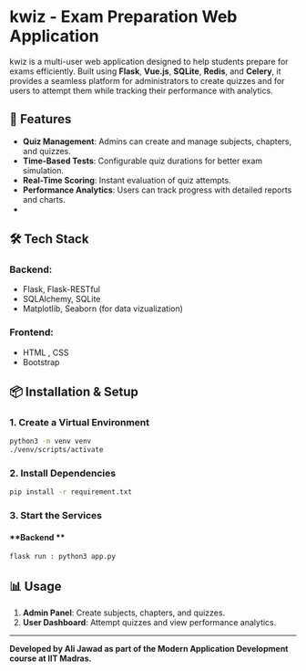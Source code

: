 # kwiz - Exam Preparation Web Application

kwiz is a multi-user web application designed to help students prepare for exams efficiently. Built using **Flask**, **Vue.js**, **SQLite**, **Redis**, and **Celery**, it provides a seamless platform for administrators to create quizzes and for users to attempt them while tracking their performance with analytics.

## 🚀 Features

- **Quiz Management**: Admins can create and manage subjects, chapters, and quizzes.
- **Time-Based Tests**: Configurable quiz durations for better exam simulation.
- **Real-Time Scoring**: Instant evaluation of quiz attempts.
- **Performance Analytics**: Users can track progress with detailed reports and charts.
- 
## 🛠 Tech Stack

### **Backend:**

- Flask, Flask-RESTful
- SQLAlchemy, SQLite
- Matplotlib, Seaborn (for data vizualization)

### **Frontend:**

- HTML , CSS 
- Bootstrap

## 📦 Installation & Setup

### **1. Create a Virtual Environment**

```sh
python3 -m venv venv
./venv/scripts/activate
```

### **2. Install Dependencies**

```sh
pip install -r requirement.txt
```

### **3. Start the Services**

#### **Backend **

```sh
flask run : python3 app.py
```


## 📊 Usage

1. **Admin Panel**: Create subjects, chapters, and quizzes.
2. **User Dashboard**: Attempt quizzes and view performance analytics.

---

**Developed by Ali Jawad as part of the Modern Application Development course at IIT Madras.**
